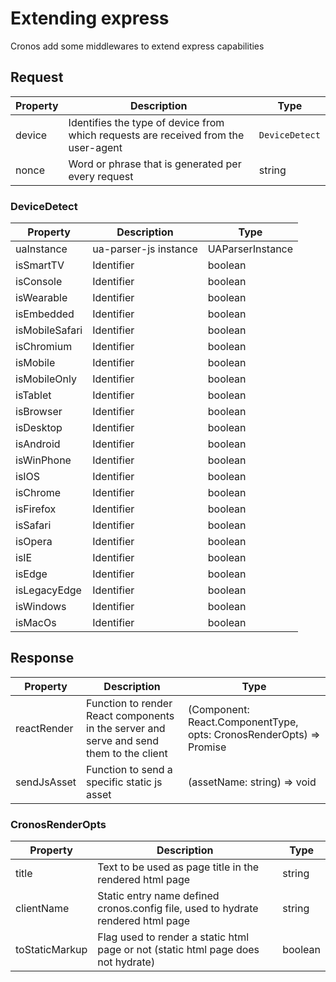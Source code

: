 # Extending express

Cronos add some middlewares to extend express capabilities

## Request

| Property | Description                                                                        | Type         |
|----------|------------------------------------------------------------------------------------|--------------|
| device   | Identifies the type of device from which requests are received from the user-agent |`DeviceDetect`|
| nonce    | Word or phrase that is generated per every request                                 | string       |

### DeviceDetect

| Property   | Description           | Type             |
|------------|-----------------------|------------------|
| uaInstance | ua-parser-js instance | UAParserInstance |
| isSmartTV  | Identifier            | boolean          |
| isConsole  | Identifier            | boolean          |
| isWearable | Identifier            | boolean          |
| isEmbedded | Identifier            | boolean          |
| isMobileSafari  | Identifier            | boolean          |
| isChromium  | Identifier            | boolean          |
| isMobile  | Identifier            | boolean          |
| isMobileOnly  | Identifier            | boolean          |
| isTablet  | Identifier            | boolean          |
| isBrowser  | Identifier            | boolean          |
| isDesktop  | Identifier            | boolean          |
| isAndroid  | Identifier            | boolean          |
| isWinPhone  | Identifier            | boolean          |
| isIOS  | Identifier            | boolean          |
| isChrome  | Identifier            | boolean          |
| isFirefox  | Identifier            | boolean          |
| isSafari  | Identifier            | boolean          |
| isOpera  | Identifier            | boolean          |
| isIE  | Identifier            | boolean          |
| isEdge  | Identifier            | boolean          |
| isLegacyEdge  | Identifier            | boolean          |
| isWindows  | Identifier            | boolean          |
| isMacOs  | Identifier            | boolean          |

## Response

| Property    | Description                                                                             | Type                                                                      |
|-------------|-----------------------------------------------------------------------------------------|---------------------------------------------------------------------------|
| reactRender | Function to render React components in the server and serve and send them to the client | (Component: React.ComponentType, opts: CronosRenderOpts) => Promise<void> |
| sendJsAsset | Function to send a specific static js asset                                             | (assetName: string) => void                                               |

### CronosRenderOpts

| Property       | Description                                                                       | Type    |
|----------------|-----------------------------------------------------------------------------------|---------|
| title          | Text to be used as page title in the rendered html page                           | string  |
| clientName     | Static entry name defined cronos.config file, used to hydrate rendered html page  | string  |
| toStaticMarkup | Flag used to render a static html page or not (static html page does not hydrate) | boolean |